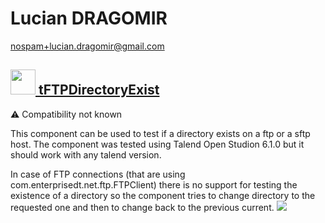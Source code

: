 # Lucian DRAGOMIR
  <nospam+lucian.dragomir@gmail.com>

## <a href='./components/tFTPDirectoryExist/readme.md'><img src='./components/tFTPDirectoryExist/logo.jpg' width='40' height='40'> tFTPDirectoryExist</a>
 :warning: Compatibility not known

This component can be used to test if a directory exists on a ftp or a sftp host. The component was tested using Talend Open Studion 6.1.0 but it should work with any talend version.

In case of FTP connections (that are using com.enterprisedt.net.ftp.FTPClient) there is no support for testing the existence of a directory so the component tries to change directory to the requested one and then to change back to the previous current.
<img src='./components/tFTPDirectoryExist/sample.jpg'>
